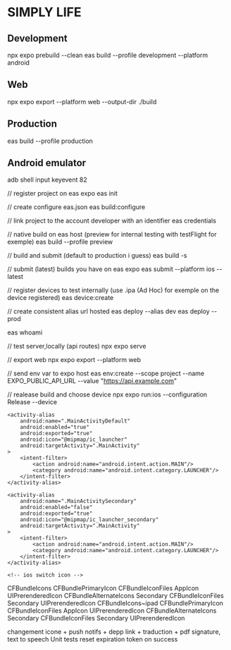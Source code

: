 # SIMPLY LIFE

## Development

npx expo prebuild --clean
eas build --profile development --platform android

## Web

npx expo export --platform web --output-dir ./build

## Production

eas build --profile production

## Android emulator

adb shell input keyevent 82

// register project on eas expo
eas init

// create configure eas.json
eas build:configure

// link project to the account developer with an identifier
eas credentials

// native build on eas host (preview for internal testing with testFlight for exemple)
eas build --profile preview

// build and submit (default to production i guess)
eas build -s

// submit (latest) builds you have on eas expo
eas submit --platform ios --latest

// register devices to test internally (use .ipa (Ad Hoc) for exemple on the device registered)
eas device:create

// create consistent alias url hosted
eas deploy --alias dev
eas deploy --prod

eas whoami

// test server,locally (api routes)
npx expo serve

// export web
npx expo export --platform web

// send env var to expo host
eas env:create --scope project --name EXPO_PUBLIC_API_URL --value "https://api.example.com"

// realease build and choose device
npx expo run:ios --configuration Release --device

<!-- android switch icon -->
<!-- Default Icon -->

    <activity-alias
    	android:name=".MainActivityDefault"
    	android:enabled="true"
    	android:exported="true"
    	android:icon="@mipmap/ic_launcher"
    	android:targetActivity=".MainActivity"
    >
    	<intent-filter>
    		<action android:name="android.intent.action.MAIN"/>
    		<category android:name="android.intent.category.LAUNCHER"/>
    	</intent-filter>
    </activity-alias>

<!-- Secondary Icon -->

    <activity-alias
    	android:name=".MainActivitySecondary"
    	android:enabled="false"
    	android:exported="true"
    	android:icon="@mipmap/ic_launcher_secondary"
    	android:targetActivity=".MainActivity"
    >
    	<intent-filter>
    		<action android:name="android.intent.action.MAIN"/>
    		<category android:name="android.intent.category.LAUNCHER"/>
    	</intent-filter>
    </activity-alias>

    <!-- ios switch icon -->
  <key>CFBundleIcons</key>
  <dict>
    <key>CFBundlePrimaryIcon</key>
    <dict>
      <key>CFBundleIconFiles</key>
      <array>
        <string>AppIcon</string>
      </array>
			<key>UIPrerenderedIcon</key>
			<false/>
    </dict>
    <key>CFBundleAlternateIcons</key>
    <dict>
      <key>Secondary</key>
      <dict>
        <key>CFBundleIconFiles</key>
        <array>
          <string>Secondary</string>
        </array>
				<key>UIPrerenderedIcon</key>
				<false/>
      </dict>
    </dict>
  </dict>
  <key>CFBundleIcons~ipad</key>
  <dict>
    <key>CFBundlePrimaryIcon</key>
    <dict>
      <key>CFBundleIconFiles</key>
      <array>
        <string>AppIcon</string>
      </array>
      <key>UIPrerenderedIcon</key>
      <false/>
    </dict>
    <key>CFBundleAlternateIcons</key>
    <dict>
      <key>Secondary</key>
      <dict>
        <key>CFBundleIconFiles</key>
        <array>
          <string>Secondary</string>
        </array>
        <key>UIPrerenderedIcon</key>
        <false/>
      </dict>
    </dict>
  </dict>


changement icone + push notifs + depp link + traduction + pdf signature, text to speech
Unit tests
reset expiration token on success

